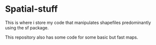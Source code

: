# Spatial-stuff

This is where i store my code that manipulates shapefiles predominantly using the sf package. 

This repository also has some code for some basic but fast maps.

